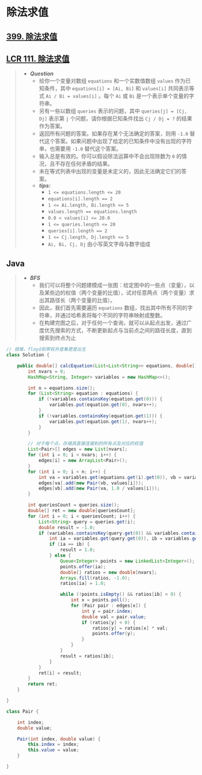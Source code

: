 # 除法求值

## [399. 除法求值](https://leetcode.cn/problems/evaluate-division/)

## [LCR 111. 除法求值](https://leetcode.cn/problems/vlzXQL/)

> - ***Question***
>   - 给你一个变量对数组 `equations` 和一个实数值数组 `values` 作为已知条件，其中 `equations[i] = [Ai, Bi]` 和 `values[i]` 共同表示等式 `Ai / Bi = values[i]` 。每个 `Ai` 或 `Bi` 是一个表示单个变量的字符串。
>   - 另有一些以数组 `queries` 表示的问题，其中 `queries[j] = [Cj, Dj]` 表示第 `j` 个问题，请你根据已知条件找出 `Cj / Dj = ?` 的结果作为答案。
>   - 返回所有问题的答案。如果存在某个无法确定的答案，则用 `-1.0` 替代这个答案。如果问题中出现了给定的已知条件中没有出现的字符串，也需要用 `-1.0` 替代这个答案。
>   - 输入总是有效的。你可以假设除法运算中不会出现除数为 `0` 的情况，且不存在任何矛盾的结果。
>   - 未在等式列表中出现的变量是未定义的，因此无法确定它们的答案。
>   - ***tips:***
>     - `1 <= equations.length <= 20`
>     - `equations[i].length == 2`
>     - `1 <= Ai.length, Bi.length <= 5`
>     - `values.length == equations.length`
>     - `0.0 < values[i] <= 20.0`
>     - `1 <= queries.length <= 20`
>     - `queries[i].length == 2`
>     - `1 <= Cj.length, Dj.length <= 5`
>     - `Ai, Bi, Cj, Dj` 由小写英文字母与数字组成

## Java

> - ***BFS***
>   - 我们可以将整个问题建模成一张图：给定图中的一些点（变量），以及某些边的权值（两个变量的比值），试对任意两点（两个变量）求出其路径长（两个变量的比值）。
>   - 因此，我们首先需要遍历 `equations` 数组，找出其中所有不同的字符串，并通过哈希表将每个不同的字符串映射成整数。
>   - 在构建完图之后，对于任何一个查询，就可以从起点出发，通过广度优先搜索的方式，不断更新起点与当前点之间的路径长度，直到搜索到终点为止

```java
// 很难，floyd和带权并查集更是出生
class Solution {

    public double[] calcEquation(List<List<String>> equations, double[] values, List<List<String>> queries) {
        int nvars = 0;
        HashMap<String, Integer> variables = new HashMap<>();

        int n = equations.size();
        for (List<String> equation : equations) {
            if (!variables.containsKey(equation.get(0))) {
                variables.put(equation.get(0), nvars++);
            }
            if (!variables.containsKey(equation.get(1))) {
                variables.put(equation.get(1), nvars++);
            }
        }

        // 对于每个点，存储其直接连接到的所有点及对应的权值
        List<Pair>[] edges = new List[nvars];
        for (int i = 0; i < nvars; i++) {
            edges[i] = new ArrayList<Pair>();
        }
        for (int i = 0; i < n; i++) {
            int va = variables.get(equations.get(i).get(0)), vb = variables.get(equations.get(i).get(1));
            edges[va].add(new Pair(vb, values[i]));
            edges[vb].add(new Pair(va, 1.0 / values[i]));
        }

        int queriesCount = queries.size();
        double[] ret = new double[queriesCount];
        for (int i = 0; i < queriesCount; i++) {
            List<String> query = queries.get(i);
            double result = -1.0;
            if (variables.containsKey(query.get(0)) && variables.containsKey(query.get(1))) {
                int ia = variables.get(query.get(0)), ib = variables.get(query.get(1));
                if (ia == ib) {
                    result = 1.0;
                } else {
                    Queue<Integer> points = new LinkedList<Integer>();
                    points.offer(ia);
                    double[] ratios = new double[nvars];
                    Arrays.fill(ratios, -1.0);
                    ratios[ia] = 1.0;

                    while (!points.isEmpty() && ratios[ib] < 0) {
                        int x = points.poll();
                        for (Pair pair : edges[x]) {
                            int y = pair.index;
                            double val = pair.value;
                            if (ratios[y] < 0) {
                                ratios[y] = ratios[x] * val;
                                points.offer(y);
                            }
                        }
                    }
                    result = ratios[ib];
                }
            }
            ret[i] = result;
        }
        return ret;
    }

}

class Pair {

    int index;
    double value;

    Pair(int index, double value) {
        this.index = index;
        this.value = value;
    }

}
```
